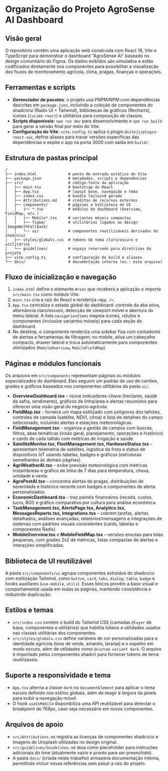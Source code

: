# Organização do Projeto AgroSense AI Dashboard

## Visão geral
O repositório contém uma aplicação web construída com React 18, Vite e TypeScript para demonstrar o dashboard "AgroSense AI" baseado no design comunitário do Figma. Os dados exibidos são simulados e estão codificados diretamente nos componentes para possibilitar a visualização dos fluxos de monitoramento agrícola, clima, pragas, finanças e operações.

## Ferramentas e scripts
- **Gerenciador de pacotes**: o projeto usa PNPM/NPM com dependências descritas em `package.json`, incluindo a coleção de componentes do shadcn/ui (Radix UI + Tailwind), bibliotecas de gráficos (Recharts), ícones (`lucide-react`) e utilitários para composição de classes.
- **Scripts disponíveis**: `npm run dev` para desenvolvimento e `npm run build` para gerar a versão final por meio do Vite.
- **Configuração do Vite**: `vite.config.ts` aplica o plugin `@vitejs/plugin-react-swc`, define aliases para travar versões específicas das dependências e expõe o app na porta 3000 com saída em `build/`.

## Estrutura de pastas principal
```
/
├── index.html              # ponto de entrada estático do Vite
├── package.json            # metadados, scripts e dependências
├── src/                    # código-fonte da aplicação
│   ├── main.tsx            # bootstrap do React
│   ├── App.tsx             # layout base, navegação e tema
│   ├── index.css           # bundle Tailwind gerado
│   ├── Attributions.md     # créditos de recursos externos
│   ├── components/         # páginas e biblioteca de UI
│   │   ├── *.tsx           # módulos de dashboard (Overview, FieldMap, etc.)
│   │   ├── Mobile*.tsx     # variantes móveis compactas
│   │   ├── figma/          # utilitários ligados ao design (ImageWithFallback)
│   │   └── ui/             # componentes reutilizáveis derivados do shadcn/ui
│   ├── styles/globals.css  # tokens de tema claro/escuro e utilitários
│   └── guidelines/         # espaço reservado para diretrizes do projeto
├── vite.config.ts          # configuração de build e aliases
└── docs/                   # documentação interna (ex.: este arquivo)
```

## Fluxo de inicialização e navegação
1. `index.html` define o elemento `#root` que receberá a aplicação e importa `src/main.tsx` como módulo Vite.
2. `main.tsx` cria a raiz do React e renderiza `<App />`.
3. `App.tsx` centraliza o estado global do dashboard: controle da aba ativa, alternância claro/escuro, detecção de viewport móvel e abertura do menu lateral. A lista `navigationItems` mapeia ícones, rótulos e componentes (inclusive variantes móveis) para cada seção do dashboard.
4. No desktop, o componente renderiza uma sidebar fixa com contadores de alertas e ferramentas de filtragem; no mobile, ativa um cabeçalho compacto, drawer lateral e troca automaticamente para componentes otimizados (`MobileOverview`, `MobileFieldMap`).

## Páginas e módulos funcionais
Os arquivos em `src/components` representam páginas ou módulos especializados do dashboard. Eles seguem um padrão de uso de cartões, grades e gráficos baseados nos componentes utilitários da pasta `ui/`.

- **OverviewDashboard.tsx** – reúne indicadores-chave (hectares, saúde da safra, rendimento), gráficos de linha/área e alertas resumidos para oferecer uma visão geral do negócio agrícola.
- **FieldMap.tsx** – fornece um mapa estilizado com polígonos dos talhões, controles de camada (satélite, NDVI, clima) e lista de detalhes do campo selecionado, incluindo alertas e estações meteorológicas.
- **FieldManagement.tsx** – organiza a gestão de campos com buscas, filtros, abas temáticas (visão geral, planejamento, operações e histórico) e cards de cada talhão com métricas de irrigação e saúde.
- **SatelliteMonitor.tsx, FleetManagement.tsx, HardwareStatus.tsx** – apresentam telemetria de satélites, logística da frota e status de dispositivos IoT usando tabelas, badges e gráficos (estruturas semelhantes às demais páginas).
- **AgriWeatherAI.tsx** – exibe previsão meteorológica com métricas instantâneas e gráfico de linha de 7 dias para temperatura, chuva, umidade e vento.
- **AgroPestAI.tsx** – concentra alertas de pragas, distribuições de severidade e histórico recente com badges e componentes de alerta personalizados.
- **EconomicDashboard.tsx** – traz painéis financeiros (receita, custos, lucro, ROI) e gráfico comparativo por cultura para análise econômica.
- **TaskManagement.tsx, AlertsPage.tsx, Analytics.tsx, MessagesReports.tsx, Integrations.tsx** – cobrem tarefas, alertas detalhados, análises avançadas, relatórios/mensagens e integrações de sistemas com padrões visuais consistentes (cards, tabelas e componentes Radix).
- **MobileOverview.tsx** e **MobileFieldMap.tsx** – versões enxutas para telas pequenas, com grades 2x2 de métricas, listas compactas de alertas e interações simplificadas.

## Biblioteca de UI reutilizável
A pasta `src/components/ui` agrupa componentes extraídos do shadcn/ui com estilização Tailwind, como `button`, `card`, `tabs`, `dialog`, `table`, `badge` e hooks auxiliares (`use-mobile`, `utils`). Esses blocos provêm a base visual e comportamental usada em todas as páginas, mantendo consistência e reduzindo duplicação.

## Estilos e temas
- `src/index.css` contém o build do Tailwind CSS (camadas `@layer` de base, componentes e utilitários) que habilita tokens e utilidades usados nas classes utilitárias dos componentes.
- `src/styles/globals.css` define variáveis de cor personalizadas para a identidade agrícola (tons de verde, amarelo, laranja) e o espelho em modo escuro, além de utilidades como `@custom-variant dark`. O arquivo é importado pelos componentes shadcn para fornecer tokens de tema reutilizáveis.

## Suporte a responsividade e tema
- `App.tsx` alterna a classe `dark` no `documentElement` para aplicar o tema escuro definido nos estilos globais, além de reagir à largura da janela para exibir a navegação móvel.
- O hook `useIsMobile` disponibiliza uma API reutilizável para detectar o breakpoint de 768px, caso seja necessário em novos componentes.

## Arquivos de apoio
- `src/Attributions.md` registra as licenças de componentes shadcn/ui e imagens do Unsplash utilizadas no design original.
- `src/guidelines/Guidelines.md` atua como placeholder para instruções adicionais do time (atualmente vazio e pronto para ser preenchido).
- A pasta `docs/` (criada neste trabalho) armazena documentação interna, permitindo incluir novas referências sem poluir a raiz do projeto.
